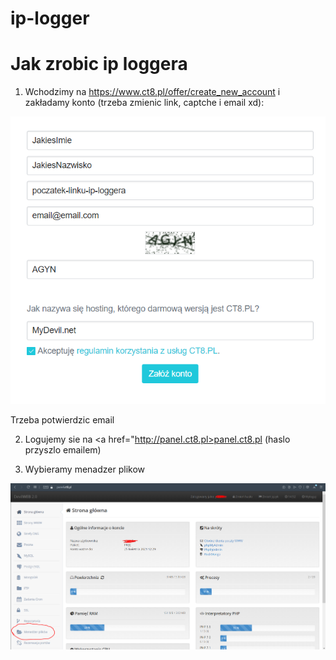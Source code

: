 # ip-logger

# Jak zrobic ip loggera
1. Wchodzimy na https://www.ct8.pl/offer/create_new_account i zakładamy konto (trzeba zmienic link, captche i email xd):
  <img src="/githubio/obraz_2021-01-25_122538.png"/>
  
  
  Trzeba potwierdzic email
  
2. Logujemy sie na <a href="http://panel.ct8.pl>panel.ct8.pl</a> (haslo przyszlo emailem)
  
3. Wybieramy menadzer plikow
<img src="/githubio/obraz_2021-01-25_123142.png"/>
